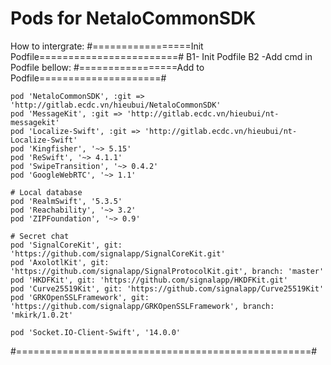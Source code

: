 # Pods for NetaloCommonSDK
How to intergrate: 
#=================Init Podfile========================#
B1- Init Podfile
B2 -Add cmd in Podfile bellow:
#=================Add to Podfile=====================#

    pod 'NetaloCommonSDK', :git => 'http://gitlab.ecdc.vn/hieubui/NetaloCommonSDK'
    pod 'MessageKit', :git => 'http://gitlab.ecdc.vn/hieubui/nt-messagekit'
    pod 'Localize-Swift', :git => 'http://gitlab.ecdc.vn/hieubui/nt-Localize-Swift'
    pod 'Kingfisher', '~> 5.15'
    pod 'ReSwift', '~> 4.1.1'
    pod 'SwipeTransition', '~> 0.4.2'
    pod 'GoogleWebRTC', '~> 1.1'
    
    # Local database
    pod 'RealmSwift', '5.3.5'
    pod 'Reachability', '~> 3.2'
    pod 'ZIPFoundation', '~> 0.9'

    # Secret chat
    pod 'SignalCoreKit', git: 'https://github.com/signalapp/SignalCoreKit.git'
    pod 'AxolotlKit', git: 'https://github.com/signalapp/SignalProtocolKit.git', branch: 'master'
    pod 'HKDFKit', git: 'https://github.com/signalapp/HKDFKit.git'
    pod 'Curve25519Kit', git: 'https://github.com/signalapp/Curve25519Kit'
    pod 'GRKOpenSSLFramework', git: 'https://github.com/signalapp/GRKOpenSSLFramework', branch: 'mkirk/1.0.2t'
    
    pod 'Socket.IO-Client-Swift', '14.0.0'
#===================================================#
